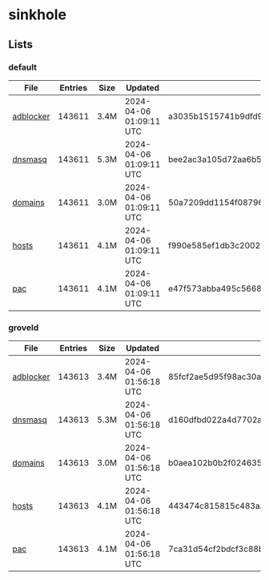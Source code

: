 # sinkhole

## Lists

### default

|File|Entries|Size|Updated|Hash|
|-|-|-|-|-|
|[adblocker](https://raw.githubusercontent.com/groveld/sinkhole/lists/default/adblocker.txt)|143611|3.4M|2024-04-06 01:09:11 UTC|a3035b1515741b9dfd9c0dd48fbbd88fd3ff5c06c635ec46105ffb503befe042|
|[dnsmasq](https://raw.githubusercontent.com/groveld/sinkhole/lists/default/dnsmasq.txt)|143611|5.3M|2024-04-06 01:09:11 UTC|bee2ac3a105d72aa6b5d6fb6048117a5bae6dc1900b05bf91555a41d34ba96ad|
|[domains](https://raw.githubusercontent.com/groveld/sinkhole/lists/default/domains.txt)|143611|3.0M|2024-04-06 01:09:11 UTC|50a7209dd1154f087969a4dd219eb252ab533f0e8ed180fd1c559a20d8a9220d|
|[hosts](https://raw.githubusercontent.com/groveld/sinkhole/lists/default/hosts.txt)|143611|4.1M|2024-04-06 01:09:11 UTC|f990e585ef1db3c2002bd42cba1df697579d45da7ce85affbe3f6181b59c8bae|
|[pac](https://raw.githubusercontent.com/groveld/sinkhole/lists/default/pac.txt)|143611|4.1M|2024-04-06 01:09:11 UTC|e47f573abba495c5668f1e110245ec19b4793bf925847f1d5064f9af2b3788b7|

### groveld

|File|Entries|Size|Updated|Hash|
|-|-|-|-|-|
|[adblocker](https://raw.githubusercontent.com/groveld/sinkhole/lists/groveld/adblocker.txt)|143613|3.4M|2024-04-06 01:56:18 UTC|85fcf2ae5d95f98ac30a461078629c64c815aefda869b8388e98b74504281017|
|[dnsmasq](https://raw.githubusercontent.com/groveld/sinkhole/lists/groveld/dnsmasq.txt)|143613|5.3M|2024-04-06 01:56:18 UTC|d160dfbd022a4d7702a6872d266a8dfad4095c03bfa935afe15a22b164610cae|
|[domains](https://raw.githubusercontent.com/groveld/sinkhole/lists/groveld/domains.txt)|143613|3.0M|2024-04-06 01:56:18 UTC|b0aea102b0b2f0246351e6103adfba9bc0214e5af95458cb7949c062adc1a957|
|[hosts](https://raw.githubusercontent.com/groveld/sinkhole/lists/groveld/hosts.txt)|143613|4.1M|2024-04-06 01:56:18 UTC|443474c815815c483aa255fa79728278df69e6d295325e152319dc16de7af28c|
|[pac](https://raw.githubusercontent.com/groveld/sinkhole/lists/groveld/pac.txt)|143613|4.1M|2024-04-06 01:56:18 UTC|7ca31d54cf2bdcf3c88ba1f4e9d37c1b7b18dc1a0853085a457c3543bf498aaf|
